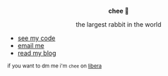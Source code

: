 <div align=center>
  <p><strong> chee </strong>🐰
  <p>the largest rabbit in the world
</div>

<ul>
  <li><a href=https://opensource.chee.party>see my code</a>
  <li><a href="mailto:github@chee.party?subject=i%20love%20you">email me</a>
  <li><a href=https://chee.party>read my blog</a>
</ul>

<p><small>if you want to dm me i'm <code>chee</code> on <a href="https://libera.chat/">libera</a>


